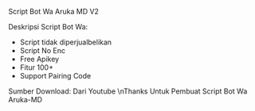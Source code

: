 Script Bot Wa Aruka MD V2

Deskripsi Script Bot Wa:
* Script tidak diperjualbelikan
* Script No Enc
* Free Apikey
* Fitur 100+
* Support Pairing Code

Sumber Download: Dari Youtube
\nThanks Untuk Pembuat Script Bot Wa Aruka-MD
